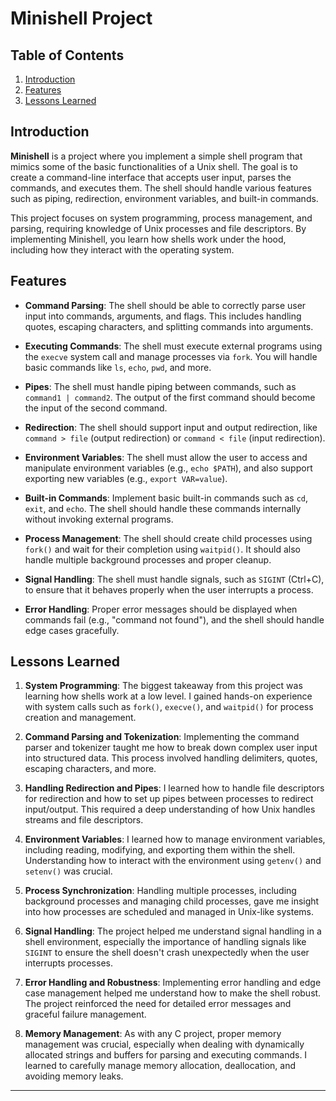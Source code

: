 # Minishell Project

## Table of Contents
1. [Introduction](#introduction)
2. [Features](#features)
3. [Lessons Learned](#lessons-learned)

## Introduction

**Minishell** is a project where you implement a simple shell program that mimics some of the basic functionalities of a Unix shell. The goal is to create a command-line interface that accepts user input, parses the commands, and executes them. The shell should handle various features such as piping, redirection, environment variables, and built-in commands.

This project focuses on system programming, process management, and parsing, requiring knowledge of Unix processes and file descriptors. By implementing Minishell, you learn how shells work under the hood, including how they interact with the operating system.

## Features

- **Command Parsing**: The shell should be able to correctly parse user input into commands, arguments, and flags. This includes handling quotes, escaping characters, and splitting commands into arguments.

- **Executing Commands**: The shell must execute external programs using the `execve` system call and manage processes via `fork`. You will handle basic commands like `ls`, `echo`, `pwd`, and more.

- **Pipes**: The shell must handle piping between commands, such as `command1 | command2`. The output of the first command should become the input of the second command.

- **Redirection**: The shell should support input and output redirection, like `command > file` (output redirection) or `command < file` (input redirection).

- **Environment Variables**: The shell must allow the user to access and manipulate environment variables (e.g., `echo $PATH`), and also support exporting new variables (e.g., `export VAR=value`).

- **Built-in Commands**: Implement basic built-in commands such as `cd`, `exit`, and `echo`. The shell should handle these commands internally without invoking external programs.

- **Process Management**: The shell should create child processes using `fork()` and wait for their completion using `waitpid()`. It should also handle multiple background processes and proper cleanup.

- **Signal Handling**: The shell must handle signals, such as `SIGINT` (Ctrl+C), to ensure that it behaves properly when the user interrupts a process.

- **Error Handling**: Proper error messages should be displayed when commands fail (e.g., "command not found"), and the shell should handle edge cases gracefully.

## Lessons Learned

1. **System Programming**: The biggest takeaway from this project was learning how shells work at a low level. I gained hands-on experience with system calls such as `fork()`, `execve()`, and `waitpid()` for process creation and management.

2. **Command Parsing and Tokenization**: Implementing the command parser and tokenizer taught me how to break down complex user input into structured data. This process involved handling delimiters, quotes, escaping characters, and more.

3. **Handling Redirection and Pipes**: I learned how to handle file descriptors for redirection and how to set up pipes between processes to redirect input/output. This required a deep understanding of how Unix handles streams and file descriptors.

4. **Environment Variables**: I learned how to manage environment variables, including reading, modifying, and exporting them within the shell. Understanding how to interact with the environment using `getenv()` and `setenv()` was crucial.

5. **Process Synchronization**: Handling multiple processes, including background processes and managing child processes, gave me insight into how processes are scheduled and managed in Unix-like systems.

6. **Signal Handling**: The project helped me understand signal handling in a shell environment, especially the importance of handling signals like `SIGINT` to ensure the shell doesn't crash unexpectedly when the user interrupts processes.

7. **Error Handling and Robustness**: Implementing error handling and edge case management helped me understand how to make the shell robust. The project reinforced the need for detailed error messages and graceful failure management.

8. **Memory Management**: As with any C project, proper memory management was crucial, especially when dealing with dynamically allocated strings and buffers for parsing and executing commands. I learned to carefully manage memory allocation, deallocation, and avoiding memory leaks.

---

